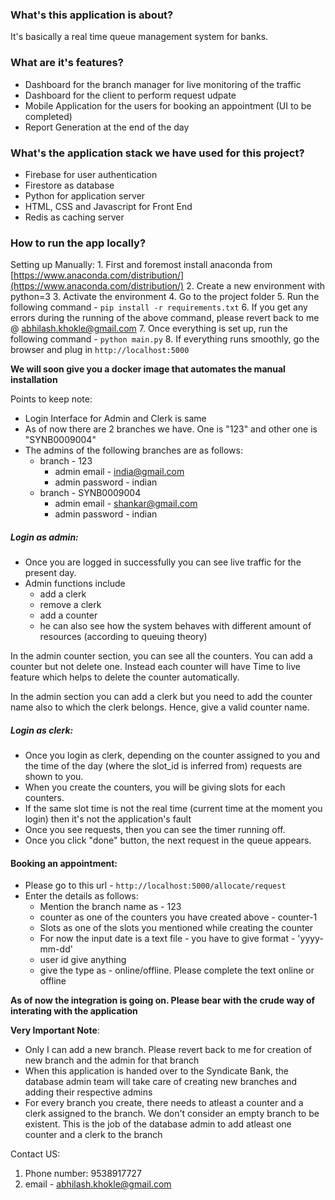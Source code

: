 ### What's this application is about?
It's basically a real time queue management system for banks. 

### What are it's features?
- Dashboard for the branch manager for live monitoring of the traffic
- Dashboard for the client to perform request udpate
- Mobile Application for the users for booking an appointment (UI to be completed)
- Report Generation at the end of the day

### What's the application stack we have used for this project?
- Firebase for user authentication
- Firestore as database
- Python for application server
- HTML, CSS and Javascript for Front End
- Redis as caching server

### How to run the app locally?

Setting up Manually:
	1. First and foremost install anaconda from [https://www.anaconda.com/distribution/](https://www.anaconda.com/distribution/)
	2. Create a new environment with python=3
	3. Activate the environment
	4. Go to the project folder
	5. Run the following command  - `pip install -r requirements.txt`
	6. If you get any errors during the running of the above command, please revert back to me @ abhilash.khokle@gmail.com
	7. Once everything is set up, run the following command - `python main.py`
	8. If everything runs smoothly, go the browser and plug in `http://localhost:5000`
	

**We will soon give you a docker image that  automates the manual installation**

Points to keep note:	
- Login Interface for Admin and Clerk is same
- As of now there are 2 branches we have. One is "123" and other one is "SYNB0009004"
- The admins of the following branches are as follows:
	- branch - 123
		- admin email - india@gmail.com
		- admin password - indian
	- branch - SYNB0009004
		- admin email - shankar@gmail.com
		- admin password - indian


##### Login as admin:
- Once you are logged in successfully you can see live traffic for the present day. 
- Admin functions include 
	- add a clerk
	- remove a clerk
	- add a counter
	- he can also see how the system behaves with different amount of resources (according to queuing theory)

In the admin counter section, you can see all the counters. You can add a counter but not delete one. Instead each counter will have Time to live feature which helps to delete the counter automatically. 

In the admin section you can add a clerk but you need to add the counter name also to which the clerk belongs. Hence, give a valid counter name.

##### Login as clerk:
- Once you login as clerk, depending on the counter assigned to you and the time of the day (where the slot_id is inferred from) requests are shown to you.
- When you create the counters, you will be giving slots for each counters.
- If the same slot time is not the real time (current time at the moment you login) then it's not the application's fault
- Once you see requests, then you can see the timer running off.
- Once you click "done" button, the next request in the queue appears.

#### Booking an appointment:
- Please go to this url - `http://localhost:5000/allocate/request`
- Enter the details as follows:
	- Mention the branch name as - 123
	- counter as one of the counters you have created above - counter-1
	- Slots as one of the slots you mentioned while creating the counter
	- For now the input date is a text file - you have to give format - 'yyyy-mm-dd'
	- user id give anything
	- give the type as - online/offline. Please complete the text online or offline

**As of now the integration is going on. Please bear with the crude way of interating with the application**


**Very Important Note**:
- Only I can add a new branch. Please revert back to me for creation of new branch and the admin for that branch
- When this application is handed over to the Syndicate Bank, the database admin team will take care of creating new branches and adding their respective admins
- For every branch you create, there needs to atleast a counter and a clerk assigned to the branch. We don't consider an empty branch to be existent. This is the job of the database admin to add atleast one counter and a clerk to the branch 



Contact US:
1. Phone number: 9538917727
2. email - abhilash.khokle@gmail.com
